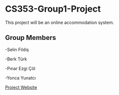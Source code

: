 # CS353-Group1-Project
This project will be an online accommodation system. 

## Group Members

-Selin Fildiş

-Berk Türk

-Pınar Ezgi Çöl

-Yonca Yunatcı

[Project Website](http://selinfildis.me/cs353/cs353_project_website.html)
